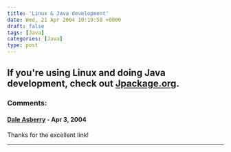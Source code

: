 ```yaml
---
title: 'Linux & Java development'
date: Wed, 21 Apr 2004 10:19:58 +0000
draft: false
tags: [Java]
categories: [Java]
type: post
---
```


If you're using Linux and doing Java development, check out [Jpackage.org](http://www.jpackage.org).
---
### Comments:
#### [Dale Asberry](http://www.artima.com/weblogs/index.jsp?blogger=bozomind "dale2003[at]daleasberry[dot]com") - <time datetime="2004-04-21 13:22:24">Apr 3, 2004</time>

Thanks for the excellent link!
<hr />
